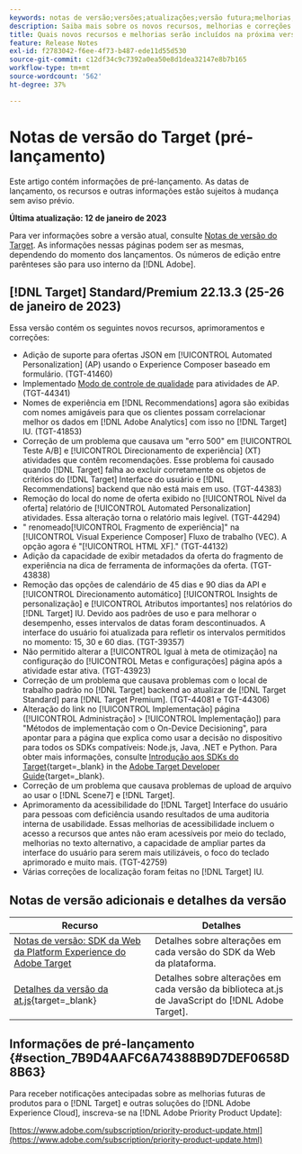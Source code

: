 ```yaml
---
keywords: notas de versão;versões;atualizações;versão futura;melhorias;novos recursos;correções;atualizações;pré-lançamento
description: Saiba mais sobre os novos recursos, melhorias e correções incluídos na próxima versão do Adobe Target, incluindo SDKs, APIs e bibliotecas JavaScript.
title: Quais novos recursos e melhorias serão incluídos na próxima versão?
feature: Release Notes
exl-id: f2783042-f6ee-4f73-b487-ede11d55d530
source-git-commit: c12df34c9c7392a0ea50e8d1dea32147e8b7b165
workflow-type: tm+mt
source-wordcount: '562'
ht-degree: 37%

---
```


# Notas de versão do Target (pré-lançamento)

Este artigo contém informações de pré-lançamento. As datas de lançamento, os recursos e outras informações estão sujeitos à mudança sem aviso prévio.

**Última atualização: 12 de janeiro de 2023**

Para ver informações sobre a versão atual, consulte [Notas de versão do Target](release-notes.md). As informações nessas páginas podem ser as mesmas, dependendo do momento dos lançamentos. Os números de edição entre parênteses são para uso interno da [!DNL Adobe].

## [!DNL Target] Standard/Premium 22.13.3 (25-26 de janeiro de 2023)

Essa versão contém os seguintes novos recursos, aprimoramentos e correções:

* Adição de suporte para ofertas JSON em [!UICONTROL Automated Personalization] (AP) usando o Experience Composer baseado em formulário. (TGT-41460)
* Implementado [Modo de controle de qualidade](/help/main/c-activities/c-activity-qa/activity-qa.md) para atividades de AP. (TGT-44341)
* Nomes de experiência em [!DNL Recommendations] agora são exibidas com nomes amigáveis para que os clientes possam correlacionar melhor os dados em [!DNL Adobe Analytics] com isso no [!DNL Target] IU. (TGT-41853)
* Correção de um problema que causava um &quot;erro 500&quot; em [!UICONTROL Teste A/B] e [!UICONTROL Direcionamento de experiência] (XT) atividades que contêm recomendações. Esse problema foi causado quando [!DNL Target] falha ao excluir corretamente os objetos de critérios do [!DNL Target] Interface do usuário e [!DNL Recommendations] backend que não está mais em uso. (TGT-44383)
* Remoção do local do nome de oferta exibido no [!UICONTROL Nível da oferta] relatório de [!UICONTROL Automated Personalization] atividades. Essa alteração torna o relatório mais legível. (TGT-44294)
* &quot; renomeado[!UICONTROL Fragmento de experiência]&quot; na [!UICONTROL Visual Experience Composer] Fluxo de trabalho (VEC). A opção agora é &quot;[!UICONTROL HTML XF].&quot; (TGT-44132)
* Adição da capacidade de exibir metadados da oferta do fragmento de experiência na dica de ferramenta de informações da oferta. (TGT-43838)
* Remoção das opções de calendário de 45 dias e 90 dias da API e [!UICONTROL Direcionamento automático] [!UICONTROL Insights de personalização] e [!UICONTROL Atributos importantes] nos relatórios do [!DNL Target] IU. Devido aos padrões de uso e para melhorar o desempenho, esses intervalos de datas foram descontinuados. A interface do usuário foi atualizada para refletir os intervalos permitidos no momento: 15, 30 e 60 dias. (TGT-39357)
* Não permitido alterar a [!UICONTROL Igual à meta de otimização] na configuração do [!UICONTROL Metas e configurações] página após a atividade estar ativa. (TGT-43923)
* Correção de um problema que causava problemas com o local de trabalho padrão no [!DNL Target] backend ao atualizar de [!DNL Target Standard] para [!DNL Target Premium]. (TGT-44081 e TGT-44306)
* Alteração do link no [!UICONTROL Implementação] página ([!UICONTROL Administração] > [!UICONTROL Implementação]) para &quot;Métodos de implementação com o On-Device Decisioning&quot;, para apontar para a página que explica como usar a decisão no dispositivo para todos os SDKs compatíveis: Node.js, Java, .NET e Python. Para obter mais informações, consulte [Introdução aos SDKs do Target](https://developer.adobe.com/target/implement/server-side/sdk-guides/getting-started/){target=_blank} in the [Adobe Target Developer Guide](https://developer.adobe.com/target/){target=_blank}.
* Correção de um problema que causava problemas de upload de arquivo ao usar o [!DNL Scene7] e [!DNL Target].
* Aprimoramento da acessibilidade do [!DNL Target] Interface do usuário para pessoas com deficiência usando resultados de uma auditoria interna de usabilidade. Essas melhorias de acessibilidade incluem o acesso a recursos que antes não eram acessíveis por meio do teclado, melhorias no texto alternativo, a capacidade de ampliar partes da interface do usuário para serem mais utilizáveis, o foco do teclado aprimorado e muito mais.   (TGT-42759)
* Várias correções de localização foram feitas no [!DNL Target] IU.

## Notas de versão adicionais e detalhes da versão

| Recurso | Detalhes |
|--- |--- |
| [Notas de versão: SDK da Web da Platform Experience do Adobe Target](https://experienceleague.adobe.com/docs/experience-platform/edge/release-notes.html?lang=pt-BR) | Detalhes sobre alterações em cada versão do SDK da Web da plataforma. |
| [Detalhes da versão da at.js](https://developer.adobe.com/target/implement/client-side/atjs/target-atjs-versions/){target=_blank} | Detalhes sobre alterações em cada versão da biblioteca at.js de JavaScript do [!DNL Adobe Target]. |


## Informações de pré-lançamento {#section_7B9D4AAFC6A74388B9D7DEF0658D8B63}

Para receber notificações antecipadas sobre as melhorias futuras de produtos para o [!DNL Target] e outras soluções do [!DNL Adobe Experience Cloud], inscreva-se na [!DNL Adobe Priority Product Update]:

[https://www.adobe.com/subscription/priority-product-update.html](https://www.adobe.com/subscription/priority-product-update.html)
